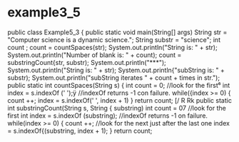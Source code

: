 # example3_5
public class Example5_3 { 
public static void main(String[] args) String str = "Computer science is a dynamic science.";
String substr = "science";
int count ;
count = countSpaces(str);
System.out.println("String is: " + str);
System.out.println("Number of blank
is: " + count); 
count = substringCount{str, substr);
System.out.println("***");
System.out.println("String is: " + str);
System.out.println{"subString
is: " + substr); System.out.println("subString iterates " + count + times in str.");
public static int countSpaces(String s)
{
int count = 0;
//look for the first⁶
int index = s.indexOf (' ');ÿ
//indexOf returns -1 con failure. while({index >= 0) { count ++; index = s.indexOf(' ', index + 1) } return count; [/ R Rk public static int substringCount(String s, String { substring) int count = 07 //look for the first int index = s.indexOf (substring); //indexOf returns -1 on failure. while(index >= 0) { count ++; //look for the next just after the last one index = s.indexOf{(substring, index + 1); } return count;
